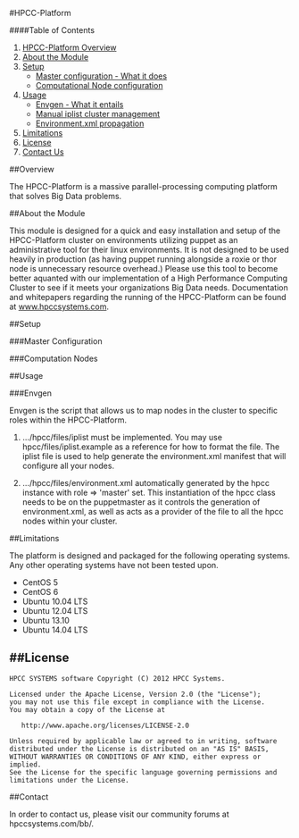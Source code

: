 #HPCC-Platform

####Table of Contents

1. [HPCC-Platform Overview](#overview)
2. [About the Module](#about-the-module)
3. [Setup](#setup)
    * [Master configuration - What it does](#master-configuration)
	* [Computational Node configuration](#computation-nodes)
4. [Usage](#usage)
    * [Envgen - What it entails](#envgen)
    * [Manual iplist cluster management](#the-iplist-file)
    * [Environment.xml propagation](#environment.xml-propagation)
5. [Limitations](#limitations)
6. [License](#license)
7. [Contact Us](#contact)

##Overview

The HPCC-Platform is a massive parallel-processing computing platform that solves Big Data problems.

##About the Module

This module is designed for a quick and easy installation and setup of the HPCC-Platform cluster on environments utilizing puppet as an administrative tool for their linux environments.
It is not designed to be used heavily in production (as having puppet running alongside a roxie or thor node is unnecessary resource overhead.)  Please use this tool to become better 
aquanted with our implementation of a High Performance Computing Cluster to see if it meets your organizations Big Data needs.  Documentation and whitepapers regarding the running of 
the HPCC-Platform can be found at www.hpccsystems.com.


##Setup

###Master Configuration

###Computation Nodes



##Usage

###Envgen

Envgen is the script that allows us to map nodes in the cluster to specific roles within the HPCC-Platform.


1) .../hpcc/files/iplist must be implemented.  You may use hpcc/files/iplist.example
as a reference for how to format the file.  The iplist file is used to help
generate the environment.xml manifest that will configure all your nodes.

2) .../hpcc/files/environment.xml automatically generated by the hpcc instance with 
role => 'master' set. This instantiation of the hpcc class needs to be on the 
puppetmaster as it controls the generation of environment.xml, as well as acts as a
provider of the file to all the hpcc nodes within your cluster.

##Limitations

The platform is designed and packaged for the following operating systems.  Any other operating systems have not been tested upon.
* CentOS 5
* CentOS 6
* Ubuntu 10.04 LTS
* Ubuntu 12.04 LTS
* Ubuntu 13.10
* Ubuntu 14.04 LTS

##License
-------
    HPCC SYSTEMS software Copyright (C) 2012 HPCC Systems.

    Licensed under the Apache License, Version 2.0 (the "License");
    you may not use this file except in compliance with the License.
    You may obtain a copy of the License at

       http://www.apache.org/licenses/LICENSE-2.0

    Unless required by applicable law or agreed to in writing, software
    distributed under the License is distributed on an "AS IS" BASIS,
    WITHOUT WARRANTIES OR CONDITIONS OF ANY KIND, either express or implied.
    See the License for the specific language governing permissions and
    limitations under the License.

##Contact

In order to contact us, please visit our community forums at hpccsystems.com/bb/.


